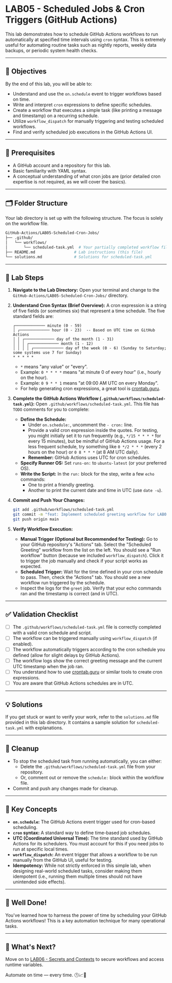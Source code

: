 # LAB05 - Scheduled Jobs & Cron Triggers (GitHub Actions)

This lab demonstrates how to schedule GitHub Actions workflows to run automatically at specified time intervals using `cron` syntax. This is extremely useful for automating routine tasks such as nightly reports, weekly data backups, or periodic system health checks.

---

## 🎯 Objectives

By the end of this lab, you will be able to:
- Understand and use the `on.schedule` event to trigger workflows based on time.
- Write and interpret `cron` expressions to define specific schedules.
- Create a workflow that executes a simple task (like printing a message and timestamp) on a recurring schedule.
- Utilize `workflow_dispatch` for manually triggering and testing scheduled workflows.
- Find and verify scheduled job executions in the GitHub Actions UI.

---

## 🧰 Prerequisites

- A GitHub account and a repository for this lab.
- Basic familiarity with YAML syntax.
- A conceptual understanding of what cron jobs are (prior detailed cron expertise is not required, as we will cover the basics).

---

## 🗂️ Folder Structure

Your lab directory is set up with the following structure. The focus is solely on the workflow file.

```bash
GitHub-Actions/LAB05-Scheduled-Cron-Jobs/
├── .github/
│   └── workflows/
│       └── scheduled-task.yml  # Your partially completed workflow file with TODOs
├── README.md                 # Lab instructions (this file)
└── solutions.md              # Solutions for scheduled-task.yml
```

---

## 🚀 Lab Steps

1.  **Navigate to the Lab Directory:**
    Open your terminal and change to the `GitHub-Actions/LAB05-Scheduled-Cron-Jobs/` directory.

2.  **Understand Cron Syntax (Brief Overview):**
    A cron expression is a string of five fields (or sometimes six) that represent a time schedule. The five standard fields are:
    ```
    ┌───────────── minute (0 - 59)
    │ ┌───────────── hour (0 - 23)  -- Based on UTC time on GitHub Actions
    │ │ ┌───────────── day of the month (1 - 31)
    │ │ │ ┌───────────── month (1 - 12)
    │ │ │ │ ┌───────────── day of the week (0 - 6) (Sunday to Saturday; some systems use 7 for Sunday)
    * * * * *
    ```
    *   `*` means "any value" or "every".
    *   Example: `0 * * * *` means "at minute 0 of every hour" (i.e., hourly on the hour).
    *   Example: `0 9 * * 1` means "at 09:00 AM UTC on every Monday".
    *   For help generating cron expressions, a great tool is [crontab.guru](https://crontab.guru/).

3.  **Complete the GitHub Actions Workflow (`.github/workflows/scheduled-task.yml`):**
    Open `.github/workflows/scheduled-task.yml`. This file has `TODO` comments for you to complete:
    *   **Define the Schedule:**
        *   Under `on.schedule:`, uncomment the `- cron:` line.
        *   Provide a valid cron expression inside the quotes. For testing, you might initially set it to run frequently (e.g., `*/15 * * * *` for every 15 minutes), but be mindful of GitHub Actions usage. For a less frequent schedule, try something like `0 */2 * * *` (every 2 hours on the hour) or `0 8 * * *` (at 8 AM UTC daily).
        *   **Remember:** GitHub Actions uses UTC for cron schedules.
    *   **Specify Runner OS:** Set `runs-on:` to `ubuntu-latest` (or your preferred OS).
    *   **Write the Script:** In the `run:` block for the step, write a few `echo` commands:
        *   One to print a friendly greeting.
        *   Another to print the current date and time in UTC (use `date -u`).

4.  **Commit and Push Your Changes:**
    ```bash
    git add .github/workflows/scheduled-task.yml
    git commit -m "feat: Implement scheduled greeting workflow for LAB05"
    git push origin main
    ```

5.  **Verify Workflow Execution:**
    *   **Manual Trigger (Optional but Recommended for Testing):** Go to your GitHub repository's "Actions" tab. Select the "Scheduled Greeting" workflow from the list on the left. You should see a "Run workflow" button (because we included `workflow_dispatch`). Click it to trigger the job manually and check if your script works as expected.
    *   **Scheduled Trigger:** Wait for the time defined in your cron schedule to pass. Then, check the "Actions" tab. You should see a new workflow run triggered by the schedule.
    *   Inspect the logs for the `greet` job. Verify that your echo commands ran and the timestamp is correct (and in UTC).

---

## ✅ Validation Checklist

- [ ] The `.github/workflows/scheduled-task.yml` file is correctly completed with a valid cron schedule and script.
- [ ] The workflow can be triggered manually using `workflow_dispatch` (if enabled).
- [ ] The workflow automatically triggers according to the cron schedule you defined (allow for slight delays by GitHub Actions).
- [ ] The workflow logs show the correct greeting message and the current UTC timestamp when the job ran.
- [ ] You understand how to use [crontab.guru](https://crontab.guru/) or similar tools to create cron expressions.
- [ ] You are aware that GitHub Actions schedules are in UTC.

---

## 💡 Solutions

If you get stuck or want to verify your work, refer to the `solutions.md` file provided in this lab directory. It contains a sample solution for `scheduled-task.yml` with explanations.

---

## 🧹 Cleanup

-   To stop the scheduled task from running automatically, you can either:
    *   Delete the `.github/workflows/scheduled-task.yml` file from your repository.
    *   Or, comment out or remove the `schedule:` block within the workflow file.
-   Commit and push any changes made for cleanup.

---

## 🧠 Key Concepts

-   **`on.schedule`:** The GitHub Actions event trigger used for cron-based scheduling.
-   **`cron` syntax:** A standard way to define time-based job schedules.
-   **UTC (Coordinated Universal Time):** The time standard used by GitHub Actions for its schedulers. You must account for this if you need jobs to run at specific local times.
-   **`workflow_dispatch`:** An event trigger that allows a workflow to be run manually from the GitHub UI, useful for testing.
-   **Idempotency:** While not strictly enforced in this simple lab, when designing real-world scheduled tasks, consider making them idempotent (i.e., running them multiple times should not have unintended side effects).

---

## 🌟 Well Done!

You've learned how to harness the power of time by scheduling your GitHub Actions workflows! This is a key automation technique for many operational tasks.

---

## 🔁 What's Next?
Move on to [LAB06 - Secrets and Contexts](../LAB06-Secrets-And-Contexts/) to secure workflows and access runtime variables.

Automate on time — every time. 🕒📈🔁

